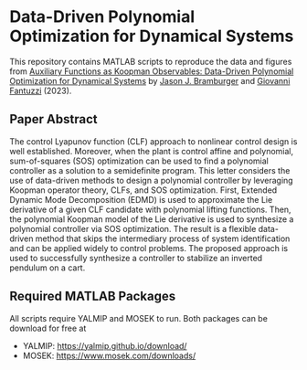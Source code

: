 # **Data-Driven Polynomial Optimization for Dynamical Systems**

This repository contains MATLAB scripts to reproduce the data and figures from [Auxiliary Functions as Koopman Observables: Data-Driven Polynomial Optimization for Dynamical Systems](https://arxiv.org/abs/2303.01483) by [Jason J. Bramburger](https://hybrid.concordia.ca/jbrambur/) and [Giovanni Fantuzzi](https://dcn.nat.fau.eu/giovanni-fantuzzi/) (2023).

## **Paper Abstract**
The control Lyapunov function (CLF) approach to nonlinear control design is well established. Moreover, when the plant is control affine and polynomial, sum-of-squares (SOS) optimization can be used to find a polynomial controller as a solution to a semidefinite program. This letter considers the use of data-driven methods to design a polynomial controller by leveraging Koopman operator theory, CLFs, and SOS optimization. First, Extended Dynamic Mode Decomposition (EDMD) is used to approximate the Lie derivative of a given CLF candidate with polynomial lifting functions. Then, the polynomial Koopman model of the Lie derivative is used to synthesize a polynomial controller via SOS optimization. The result is a flexible data-driven method that skips the intermediary process of system identification and can be applied widely to control problems. The proposed approach is used to successfully synthesize a controller to stabilize an inverted pendulum on a cart.

## **Required MATLAB Packages**
All scripts require YALMIP and MOSEK to run. Both packages can be download for free at 
- YALMIP: https://yalmip.github.io/download/
- MOSEK: https://www.mosek.com/downloads/
